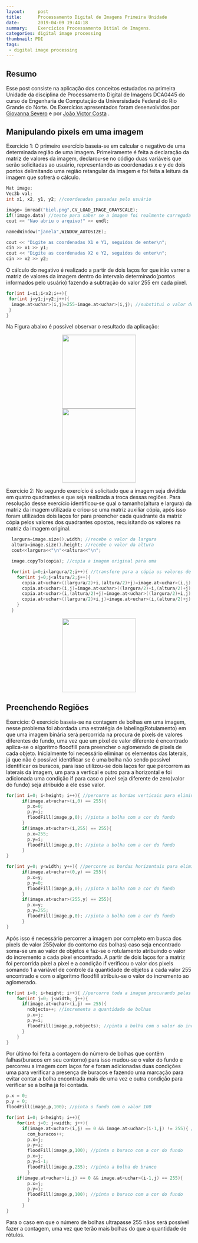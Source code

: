 ```yaml
---
layout:     post
title:      Processamento Digital de Imagens Primeira Unidade
date:       2019-04-09 19:44:18
summary:    Exercícios Processamento Ditial de Imagens.
categories: digital image processing
thumbnail: PDI
tags:
 - digital image processing
---
```

## Resumo
Esse post consiste na aplicação dos conceitos estudados na primeira Unidade da disciplina de Processamento Digital de Imagens DCA0445 do curso de Engenharia de Computação da Universisdade Federal do Rio Grande do Norte. Os Exercícios apresentados foram desenvolvidos por [Giovanna Severo][1] e por [João Victor Costa][2] .

## Manipulando pixels em uma imagem
Exercício 1:
O primeiro exercício baseia-se em calcular o negativo de uma determinada região de uma imagem.
Primeiramente é feita a declaração da matriz de valores da imagem, declarou-se no código duas variáveis que serão solicitadas ao usuário, representando as coordenadas x e y de dois pontos delimitando uma região retangular da imagem e foi feita a leitura da imagem que sofrerá o cálculo.

```C
Mat image;
Vec3b val;
int x1, x2, y1, y2; //coordenadas passadas pelo usuário

image= imread("biel.png",CV_LOAD_IMAGE_GRAYSCALE); 
if(!image.data) //teste para saber se a imagem foi realmente carregada
cout << "Nao abriu o arquivo!" << endl;

namedWindow("janela",WINDOW_AUTOSIZE);

cout << "Digite as coordenadas X1 e Y1, seguidos de enter\n";
cin >> x1 >> y1;
cout << "Digite as coordenadas X2 e Y2, seguidos de enter\n";
cin >> x2 >> y2;
```
O cálculo do negativo é realizado a partir de dois laços for  que irão varrer a matriz de valores da imagem dentro do intervalo determinado(pontos informados pelo usuário) fazendo a subtração do valor 255 em cada pixel.

```C
for(int i=x1;i<x2;i++){
 for(int j=y1;j<y2;j++){
  image.at<uchar>(i,j)=255-image.at<uchar>(i,j); //substitui o valor do pixel pela subtração entre 255 e o valor dele
 }
}
```
Na Figura abaixo é possível observar o resultado da aplicação:
<center><img src="https://i.imgur.com/cUYH5pY.png" style="height:200px;"/></center>
<center><img src="https://i.imgur.com/WOVujQi.png" style="height:200px;"/></center>

Exercício 2:
No segundo exercício é solicitado que a imagem seja dividida em quatro quadrantes e que seja realizada a troca dessas regiões.
Para resolução desse exercício identificou-se qual o tamanho(altura e largura) da matriz da imagem utilizada e criou-se
uma matriz auxiliar cópia, após isso foram utilizados dois laços for para preencher cada quadrante da matriz cópia pelos valores dos quadrantes opostos, requisitando os valores na matriz da imagem original. 

```C
  largura=image.size().width; //recebe o valor da largura
  altura=image.size().height; //recebe o valor da altura
  cout<<largura<<"\n"<<altura<<"\n";

  image.copyTo(copia); //copia a imagem original para uma 

  for(int i=0;i<largura/2;i++){ //transfere para a cópia os valores de cada quadrante da imagem original
    for(int j=0;j<altura/2;j++){
      copia.at<uchar>((largura/2)+i,(altura/2)+j)=image.at<uchar>(i,j);
      copia.at<uchar>(i,j)=image.at<uchar>((largura/2)+i,(altura/2)+j);
      copia.at<uchar>(i,(altura/2)+j)=image.at<uchar>((largura/2)+i,j);
      copia.at<uchar>((largura/2)+i,j)=image.at<uchar>(i,(altura/2)+j);
    }
  }
```
<center><img src="https://i.imgur.com/LLL1sp7.png" style="height:200px;"/></center>

## Preenchendo Regiões
Exercício:
O exercício baseia-se na contagem de bolhas em uma imagem, nesse problema foi abordada uma estratégia de labeling(Rotulamento) em que uma imagem binária será percorrida na procura de pixels de valores diferentes do fundo, uma vez que um pixel de valor diferente é encontrado aplica-se o algoritmo floodfill para preencher o aglomerado de pixels de cada objeto.
Inicialmente foi necessário eliminar os elementos das laterais, já que não é possível identificar se é uma bolha não sendo possível identificar os buracos, para isso utilizou-se dois laços for que percorrem as laterais da imagem, um para a vertical e outro para a horizontal e foi adicionada uma condição if para caso o pixel seja diferente de zero(valor do fundo) seja atribuído a ele esse valor.

```C
for(int i=0; i<height; i++){ //percorre as bordas verticais para eliminar as bolhas presentes nela
      if(image.at<uchar>(i,0) == 255){
		p.x=0;
		p.y=i;
		floodFill(image,p,0); //pinta a bolha com a cor do fundo
	  }
      if(image.at<uchar>(i,255) == 255){
		p.x=255;
		p.y=i;
		floodFill(image,p,0); //pinta a bolha com a cor do fundo
	  }
}

for(int y=0; y<width; y++){ //percorre as bordas horizontais para eliminar as bolhas presentes nela
      if(image.at<uchar>(0,y) == 255){
		p.x=y;
		p.y=0;
		floodFill(image,p,0); //pinta a bolha com a cor do fundo
	  }
      if(image.at<uchar>(255,y) == 255){
		p.x=y;
		p.y=255;
		floodFill(image,p,0); //pinta a bolha com a cor do fundo
	  }
}
```
Após isso é necessário percorrer a imagem por completo em busca dos pixels de valor 255(valor do contorno das bolhas) caso seja encontrado soma-se um ao valor de objetos  e faz-se o rotulamento atribuindo o valor do incremento a cada pixel encontrado. A partir de dois laços for a matriz foi percorrida pixel a pixel e a condição if verificou o valor dos pixels somando 1 a variável de controle da quantidade de objetos a cada valor 255 encontrado e com o algoritmo floodfill atribuiu-se o valor do incremento ao aglomerado.	

```C
for(int i=0; i<height; i++){ //percorre toda a imagem procurando pelas bolhas
    for(int j=0; j<width; j++){
      if(image.at<uchar>(i,j) == 255){
		nobjects++; //incrementa a quantidade de bolhas
		p.x=j;
		p.y=i;
		floodFill(image,p,nobjects); //pinta a bolha com o valor do incremento
	  }
	}
}
```
Por último foi feita a contagem do número de bolhas que contêm falhas(buracos em seu contorno) para isso mudou-se o valor do fundo e percorreu a imagem com laços for e foram adicionadas duas condições uma para verificar a presença de buracos e fazendo uma marcação para evitar contar a bolha encontrada mais de uma vez e outra condição para verificar se a bolha já foi contada.

```C
p.x = 0;
p.y = 0;
floodFill(image,p,100); //pinta o fundo com o valor 100

for(int i=0; i<height; i++){
    for(int j=0; j<width; j++){
      if(image.at<uchar>(i,j) == 0 && image.at<uchar>(i-1,j) != 255){ //percorre a imagem procurando por pixels que possuem o valor igual a 0 e o pixel anterior diferente de 255
		com_buracos++;
		p.x=j;
		p.y=i;
		floodFill(image,p,100); //pinta o buraco com a cor do fundo
		p.x=j;
		p.y=i-1;
		floodFill(image,p,255); //pinta a bolha de branco
        }
	if(image.at<uchar>(i,j) == 0 && image.at<uchar>(i-1,j) == 255){
		p.x=j;
		p.y=i;
		floodFill(image,p,100); //pinta o buraco com a cor do fundo
        }
      }
}
```
Para o caso em que o número de bolhas ultrapasse 255 nãos será possível fazer a contagem, uma vez que terão mais bolhas do que a quantidade de rótulos. 






[1]: http://giovanna96.github.io
[2]: http://joaovictor1996.github.io